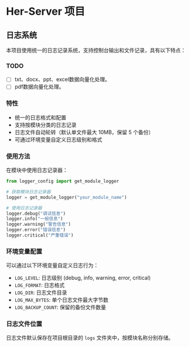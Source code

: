 # Her-Server 项目

## 日志系统

本项目使用统一的日志记录系统，支持控制台输出和文件记录，具有以下特点：


### TODO

* [ ] txt、docx、ppt、excel数据向量化处理。
* [ ] pdf数据向量化处理。

### 特性

- 统一的日志格式和配置
- 支持按模块分类的日志记录
- 日志文件自动轮转（默认单文件最大 10MB，保留 5 个备份）
- 可通过环境变量自定义日志级别和格式

### 使用方法

在模块中使用日志记录器：

```python
from logger_config import get_module_logger

# 获取模块日志记录器
logger = get_module_logger("your_module_name")

# 使用日志记录器
logger.debug("调试信息")
logger.info("一般信息")
logger.warning("警告信息")
logger.error("错误信息")
logger.critical("严重错误")
```

### 环境变量配置

可以通过以下环境变量自定义日志行为：

- `LOG_LEVEL`: 日志级别 (debug, info, warning, error, critical)
- `LOG_FORMAT`: 日志格式
- `LOG_DIR`: 日志文件目录
- `LOG_MAX_BYTES`: 单个日志文件最大字节数
- `LOG_BACKUP_COUNT`: 保留的备份文件数量

### 日志文件位置

日志文件默认保存在项目根目录的 `logs` 文件夹中，按模块名称分别存储。
